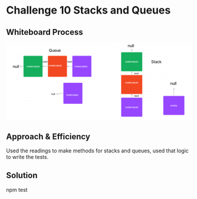 # Challenge 10 Stacks and Queues

## Whiteboard Process

![whiteboard image](/javascript/linked-list/stacks-and-queues/CC10.png)

## Approach & Efficiency

Used the readings to make methods for stacks and queues, used that logic to write the tests.

## Solution

npm test

